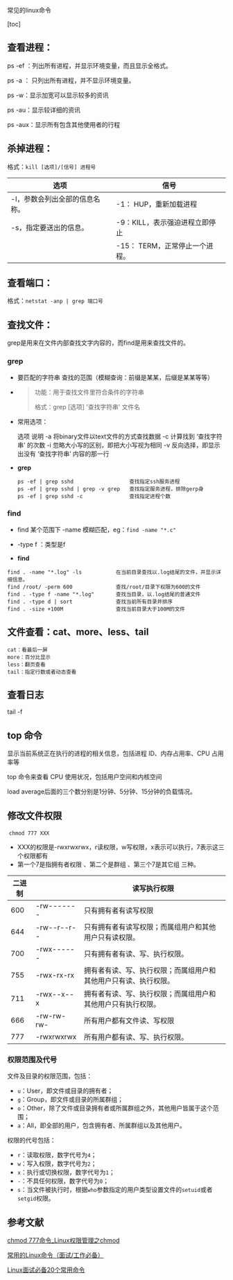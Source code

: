 常见的linux命令

[toc]

## 查看进程：

ps -ef ：列出所有进程，并显示环境变量，而且显示全格式。

ps -a ： 只列出所有进程，并不显示环境变量。

ps -w：显示加宽可以显示较多的资讯

ps -au：显示较详细的资讯

ps -aux：显示所有包含其他使用者的行程

## 杀掉进程：

格式：`kill [选项]/[信号] 进程号`

| 选项                           | 信号                           |
| ------------------------------ | ------------------------------ |
| -l，参数会列出全部的信息名称。 | -1： HUP，重新加载进程         |
| -s，指定要送出的信息。         | -9：KILL，表示强迫进程立即停止 |
|                                | -15： TERM，正常停止一个进程。 |

## 查看端口：

格式：`netstat -anp | grep 端口号`

## 查找文件：

grep是用来在文件内部查找文字内容的，而find是用来查找文件的。

### grep

- 要匹配的字符串 查找的范围（模糊查询：前缀是某某，后缀是某某等等）

- > 功能：用于查找文件里符合条件的字符串
  >
  > 格式：grep [选项] '查找字符串' 文件名

- 常用选项：

  选项	说明
  -a	将binary文件以text文件的方式查找数据
  -c	计算找到 ‘查找字符串’ 的次数
  -i	忽略大小写的区别，即把大小写视为相同
  -v	反向选择，即显示出没有 ‘查找字符串’ 内容的那一行

- **grep**

  ```text
  ps -ef | grep sshd                  查找指定ssh服务进程 
  ps -ef | grep sshd | grep -v grep   查找指定服务进程，排除gerp身 
  ps -ef | grep sshd -c               查找指定进程个数 
  ```

### find 

- find 某个范围下 -name 模糊匹配，eg：`find -name "*.c"`

- -type f ：类型是f
- **find**

```text
find . -name "*.log" -ls           在当前目录查找以.log结尾的文件，并显示详细信息。 
find /root/ -perm 600              查找/root/目录下权限为600的文件 
find . -type f -name "*.log"       查找当目录，以.log结尾的普通文件 
find . -type d | sort              查找当前所有目录并排序 
find . -size +100M                 查找当前目录大于100M的文件
```

## 文件查看：cat、more、less、tail

```text
cat：看最后一屏
more：百分比显示
less：翻页查看
tail：指定行数或者动态查看
```

## 查看日志

tail -f 

## top 命令

显示当前系统正在执行的进程的相关信息，包括进程 ID、内存占用率、CPU 占用率等

top 命令来查看 CPU 使用状况，包括用户空间和内核空间

 load average后面的三个数分别是1分钟、5分钟、15分钟的负载情况。

## 修改文件权限

​	`chmod 777 XXX`

- XXX的权限是-rwxrwxrwx，r读权限，w写权限，x表示可以执行，7表示这三个权限都有
- 第一个7是指拥有者权限 、第二个是群组 、第三个7是其它组 三种。

| 二进制 |             | 读写执行权限                                                 |
| ------ | ----------- | ------------------------------------------------------------ |
| 600    | -rw-------  | 只有拥有者有读写权限                                         |
| 644    | -rw--r--r-- | 只有拥有者有读写权限；而属组用户和其他用户只有读权限。       |
| 700    | -rwx------  | 只有拥有者有读、写、执行权限。                               |
| 755    | -rwx-rx-rx  | 拥有者有读、写、执行权限；而属组用户和其他用户只有读、执行权限。 |
| 711    | -rwx--x--x  | 拥有者有读、写、执行权限；而属组用户和其他用户只有执行权限。 |
| 666    | -rw-rw-rw-  | 所有用户都有文件读、写权限                                   |
| 777    | -rwxrwxrwx  | 所有用户都有读、写、执行权限。                               |

### 权限范围及代号

文件及目录的权限范围，包括：

- `u`：User，即文件或目录的拥有者；
- `g`：Group，即文件或目录的所属群组；
- `o`：Other，除了文件或目录拥有者或所属群组之外，其他用户皆属于这个范围；
- `a`：All，即全部的用户，包含拥有者、所属群组以及其他用户。

权限的代号包括：

- `r`：读取权限，数字代号为`4`；
- `w`：写入权限，数字代号为`2`；
- `x`：执行或切换权限，数字代号为`1`；
- `-`：不具任何权限，数字代号为`0`；
- `s`：当文件被执行时，根据`who`参数指定的用户类型设置文件的`setuid`或者`setgid`权限。

## 参考文献

[chmod 777命令_Linux权限管理之chmod](https://blog.csdn.net/shade7/article/details/120068634)

[常用的Linux命令（面试/工作必备）](https://zhuanlan.zhihu.com/p/458483707)

[Linux面试必备20个常用命令](https://blog.csdn.net/yuan2019035055/article/details/120584242)
